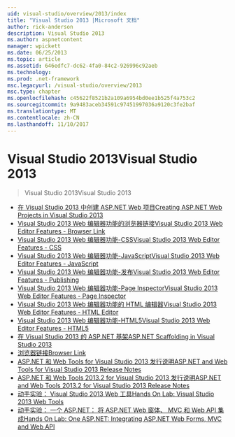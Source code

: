 ```yaml
---
uid: visual-studio/overview/2013/index
title: "Visual Studio 2013 |Microsoft 文档"
author: rick-anderson
description: Visual Studio 2013
ms.author: aspnetcontent
manager: wpickett
ms.date: 06/25/2013
ms.topic: article
ms.assetid: 646edfc7-dc62-4fa0-84c2-926996c92aeb
ms.technology: 
ms.prod: .net-framework
msc.legacyurl: /visual-studio/overview/2013
msc.type: chapter
ms.openlocfilehash: c45622f8521b2a109a6954bd0ee1b525f4a753c2
ms.sourcegitcommit: 9a9483aceb34591c97451997036a9120c3fe2baf
ms.translationtype: MT
ms.contentlocale: zh-CN
ms.lasthandoff: 11/10/2017
---
```

<a name="visual-studio-2013"></a><span data-ttu-id="428c1-103">Visual Studio 2013</span><span class="sxs-lookup"><span data-stu-id="428c1-103">Visual Studio 2013</span></span>
====================
> <span data-ttu-id="428c1-104">Visual Studio 2013</span><span class="sxs-lookup"><span data-stu-id="428c1-104">Visual Studio 2013</span></span>


- [<span data-ttu-id="428c1-105">在 Visual Studio 2013 中创建 ASP.NET Web 项目</span><span class="sxs-lookup"><span data-stu-id="428c1-105">Creating ASP.NET Web Projects in Visual Studio 2013</span></span>](creating-web-projects-in-visual-studio.md)
- [<span data-ttu-id="428c1-106">Visual Studio 2013 Web 编辑器功能的浏览器链接</span><span class="sxs-lookup"><span data-stu-id="428c1-106">Visual Studio 2013 Web Editor Features - Browser Link</span></span>](visual-studio-2013-web-editor-features-browser-link.md)
- [<span data-ttu-id="428c1-107">Visual Studio 2013 Web 编辑器功能-CSS</span><span class="sxs-lookup"><span data-stu-id="428c1-107">Visual Studio 2013 Web Editor Features - CSS</span></span>](visual-studio-2013-web-editor-features-css.md)
- [<span data-ttu-id="428c1-108">Visual Studio 2013 Web 编辑器功能-JavaScript</span><span class="sxs-lookup"><span data-stu-id="428c1-108">Visual Studio 2013 Web Editor Features - JavaScript</span></span>](visual-studio-2013-web-editor-features-javascript.md)
- [<span data-ttu-id="428c1-109">Visual Studio 2013 Web 编辑器功能-发布</span><span class="sxs-lookup"><span data-stu-id="428c1-109">Visual Studio 2013 Web Editor Features - Publishing</span></span>](visual-studio-2013-web-editor-features-publishing.md)
- [<span data-ttu-id="428c1-110">Visual Studio 2013 Web 编辑器功能-Page Inspector</span><span class="sxs-lookup"><span data-stu-id="428c1-110">Visual Studio 2013 Web Editor Features - Page Inspector</span></span>](visual-studio-2013-web-editor-features-page-inspector.md)
- [<span data-ttu-id="428c1-111">Visual Studio 2013 Web 编辑器功能的 HTML 编辑器</span><span class="sxs-lookup"><span data-stu-id="428c1-111">Visual Studio 2013 Web Editor Features - HTML Editor</span></span>](visual-studio-2013-web-editor-features-html-editor.md)
- [<span data-ttu-id="428c1-112">Visual Studio 2013 Web 编辑器功能-HTML5</span><span class="sxs-lookup"><span data-stu-id="428c1-112">Visual Studio 2013 Web Editor Features - HTML5</span></span>](visual-studio-2013-web-editor-features-html5.md)
- [<span data-ttu-id="428c1-113">在 Visual Studio 2013 的 ASP.NET 基架</span><span class="sxs-lookup"><span data-stu-id="428c1-113">ASP.NET Scaffolding in Visual Studio 2013</span></span>](aspnet-scaffolding-overview.md)
- [<span data-ttu-id="428c1-114">浏览器链接</span><span class="sxs-lookup"><span data-stu-id="428c1-114">Browser Link</span></span>](using-browser-link.md)
- [<span data-ttu-id="428c1-115">ASP.NET 和 Web Tools for Visual Studio 2013 发行说明</span><span class="sxs-lookup"><span data-stu-id="428c1-115">ASP.NET and Web Tools for Visual Studio 2013 Release Notes</span></span>](release-notes.md)
- [<span data-ttu-id="428c1-116">ASP.NET 和 Web Tools 2013.2 for Visual Studio 2013 发行说明</span><span class="sxs-lookup"><span data-stu-id="428c1-116">ASP.NET and Web Tools 2013.2 for Visual Studio 2013 Release Notes</span></span>](aspnet-and-web-tools-20132-preview-for-visual-studio-2013-release-notes.md)
- [<span data-ttu-id="428c1-117">动手实验： Visual Studio 2013 Web 工具</span><span class="sxs-lookup"><span data-stu-id="428c1-117">Hands On Lab: Visual Studio 2013 Web Tools</span></span>](visual-studio-2013-web-tools.md)
- [<span data-ttu-id="428c1-118">动手实验： 一个 ASP.NET： 将 ASP.NET Web 窗体、 MVC 和 Web API 集成</span><span class="sxs-lookup"><span data-stu-id="428c1-118">Hands On Lab: One ASP.NET: Integrating ASP.NET Web Forms, MVC and Web API</span></span>](one-aspnet-integrating-aspnet-web-forms-mvc-and-web-api.md)
